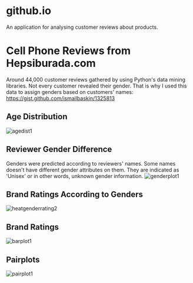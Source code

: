 # github.io
An application for analysing customer reviews about products.

# Cell Phone Reviews from Hepsiburada.com
Around 44,000 customer reviews gathered by using Python's data mining libraries. 
Not every customer revealed their gender. That is why I used this data to assign genders based on customers' names:  
https://gist.github.com/ismailbaskin/1325813

## Age Distribution
![agedist1](https://user-images.githubusercontent.com/23128332/41202223-84eb53e4-6cce-11e8-8f5c-d97ec50eb828.png)

## Reviewer Gender Difference
Genders were predicted according to reviewers' names. Some names doesn't have different gender attributes on them. They are indicated as 'Unisex' or in other words, unknown gender information.
![genderplot1](https://user-images.githubusercontent.com/23128332/41202327-4adc5e76-6cd0-11e8-9555-7a7c6f2362f7.png)

## Brand Ratings According to Genders
![heatgenderrating2](https://user-images.githubusercontent.com/23128332/41202224-850c9e82-6cce-11e8-9a94-268f44ef1f04.png)

## Brand Ratings 
![barplot1](https://user-images.githubusercontent.com/23128332/41202328-4af929ca-6cd0-11e8-89f0-a0647d432064.png)

## Pairplots
![pairplot1](https://user-images.githubusercontent.com/23128332/41202326-4abe8270-6cd0-11e8-8e0f-62a8c6b7dfa8.png)
